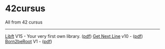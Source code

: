 # 42cursus
All from 42 cursus
___

[Libft](https://github.com/mimarque/libft) V15 - Your very first own library. ([pdf](https://github.com/mimarque/42cursus/blob/main/libft.pdf))
[Get Next Line](https://github.com/mimarque/Get_Next_Line) v10 - ([pdf](https://github.com/mimarque/42cursus/blob/main/GetNextLine.pdf))
[Born2beRoot](https://github.com/mimarque/born2beroot) V1 - ([pdf](https://github.com/mimarque/42cursus/blob/main/Born2BeRoot.pdf))

